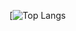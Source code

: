 [![Top Langs](https://github-readme-stats.vercel.app/api/top-langs/?username=milliorn&langs_count=10&layout=compact)
